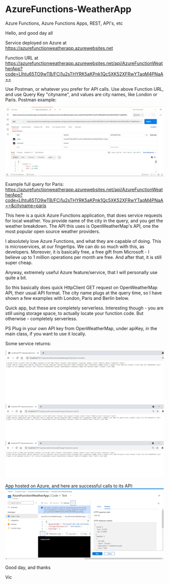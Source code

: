 # AzureFunctions-WeatherApp
Azure Functions, Azure Functions Apps, REST, API's, etc

Hello, and good day all

Service deployed on Azure at https://azurefunctionweatherapp.azurewebsites.net

Function URL at https://azurefunctionweatherapp.azurewebsites.net/api/AzureFunctionWeatherApp?code=LIhtu65TO9wTB/FCi1u2sTHYRK5aKPnk1Qc5XK52XFRwYTaqM4PNaA==

Use Postman, or whatever you prefer for API calls. Use above Function URL, and use Query Key "cityname", and values are city names, like London or Paris. Postman example:

![alt text](https://github.com/VBukowsky81/AzureFunctions-WeatherApp/blob/master/Other/PostmanExample.jpg)

Example full query for Paris: https://azurefunctionweatherapp.azurewebsites.net/api/AzureFunctionWeatherApp?code=LIhtu65TO9wTB/FCi1u2sTHYRK5aKPnk1Qc5XK52XFRwYTaqM4PNaA==&cityname=paris

This here is a quick Azure Functions application, that does service requests for local weather. You provide name of the city in the query, and you get the weather breakdown. The API this uses is OpenWeatherMap's API, one the most popular open source weather providers.

I absolutely love Azure Functions, and what they are capable of doing. This is microservices, at our fingertips. We can do so much with this, as developers. Moreover, it is basically free, a free gift from Microsoft - I believe up to 1 million operations per month are free. And after that, it is still super cheap.

Anyway, extremely useful Azure feature/service, that I will personally use quite a bit.

So this basically does quick HttpClient GET request on OpenWeatherMap API, their usual API format. The city name plugs at the query time, so I have shown a few examples with London, Paris and Berlin below.

Quick app, but these are completely serverless. Interesting though - you are still using storage space, to actually locate your function code. But otherwise - completely serverless.

PS Plug in your own API key from OpenWeatherMap, under apiKey, in the main class, if you want to use it locally.

Some service returns:

![alt text](https://github.com/VBukowsky81/AzureFunctions-WeatherApp/blob/master/Other/London.jpg)
![alt text](https://github.com/VBukowsky81/AzureFunctions-WeatherApp/blob/master/Other/Berlin.jpg)
![alt text](https://github.com/VBukowsky81/AzureFunctions-WeatherApp/blob/master/Other/Paris.jpg)

App hosted on Azure, and here are successful calls to its API:
![alt text](https://github.com/VBukowsky81/AzureFunctions-WeatherApp/blob/master/Other/AzureSuccess.jpg)

Good day, and thanks

Vic
